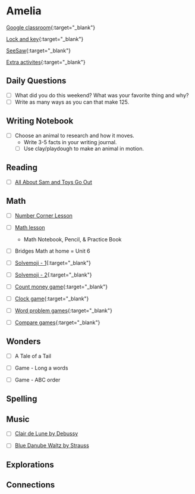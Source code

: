 # Amelia

[Google classroom](https://classroom.google.com/){:target="_blank"}

[Lock and key](https://www.ahschools.us/sign-in){:target="_blank"}

[SeeSaw](https://app.seesaw.me/){:target="_blank"}

[Extra activites](Amelia_extra){:target="_blank"}


## Daily Questions

 - [ ] What did you do this weekend?  What was your favorite thing and why?
 - [ ] Write as many ways as you can that make 125.
 
## Writing Notebook
  - [ ] Choose an animal to research and how it moves.
    - Write 3-5 facts in your writing journal.
    - [ ] Use clay/playdough to make an animal in motion. 
    
## Reading
  - [ ] [All About Sam and Toys Go Out](https://docs.google.com/document/d/1ucISWm50hSFFfUmbYSedTSbLlBP3UXRR5yTle4iao7Y/edit)
  
## Math
  - [ ] [Number Corner Lesson](https://drive.explaineverything.com/thecode/QJWJGBA)
  - [ ] [Math lesson](https://drive.google.com/file/d/1-u3k_qat17QN5Ur5InERqB9hkh2KEwj-/view)
    - Math Notebook, Pencil, & Practice Book
  - [ ] Bridges Math at home = Unit 6
  - [ ] [Solvemoji - 1](https://www.solvemoji.com/Puzzle/Puzzle/34943){:target="_blank"}
  - [ ] [Solvemoji - 2](https://www.solvemoji.com/Puzzle/Puzzle/35412){:target="_blank"}
  - [ ] [Count money game](https://www.ixl.com/math/grade-1/count-pennies-nickels-and-dimes){:target="_blank"}
  - [ ] [Clock game](https://www.ixl.com/math/grade-1/match-analog-and-digital-clocks){:target="_blank"}
  - [ ] [Word problem games](https://www.ixl.com/math/grade-1/addition-word-problems-one-digit-plus-two-digit-numbers){:target="_blank"}
  - [ ] [Compare games](https://www.ixl.com/math/grade-1/compare-numbers-up-to-100-using-symbols){:target="_blank"}
  

## Wonders
  - [ ] A Tale of a Tail
  - [ ] Game - Long a words
  - [ ] Game - ABC order



## Spelling

  
## Music
- [ ] [Clair de Lune by Debussy](https://www.youtube.com/watch?v=CvFH_6DNRCY)
- [ ] [Blue Danube Waltz by Strauss](https://www.youtube.com/watch?v=IDaJ7rFg66A)


## Explorations


## Connections

